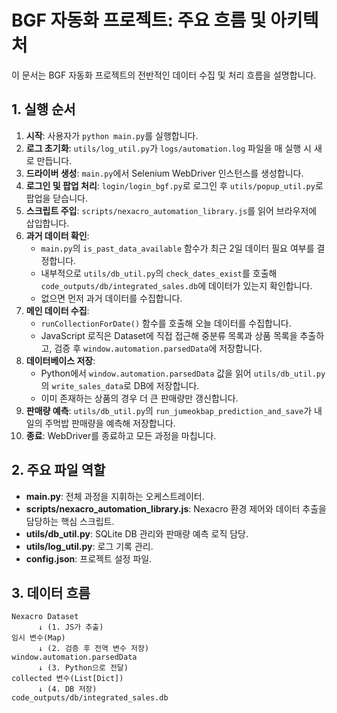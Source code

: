 # BGF 자동화 프로젝트: 주요 흐름 및 아키텍처

이 문서는 BGF 자동화 프로젝트의 전반적인 데이터 수집 및 처리 흐름을 설명합니다.

## 1. 실행 순서

1. **시작**: 사용자가 `python main.py`를 실행합니다.
2. **로그 초기화**: `utils/log_util.py`가 `logs/automation.log` 파일을 매 실행 시 새로 만듭니다.
3. **드라이버 생성**: `main.py`에서 Selenium WebDriver 인스턴스를 생성합니다.
4. **로그인 및 팝업 처리**: `login/login_bgf.py`로 로그인 후 `utils/popup_util.py`로 팝업을 닫습니다.
5. **스크립트 주입**: `scripts/nexacro_automation_library.js`를 읽어 브라우저에 삽입합니다.
6. **과거 데이터 확인**:
   - `main.py`의 `is_past_data_available` 함수가 최근 2일 데이터 필요 여부를 결정합니다.
   - 내부적으로 `utils/db_util.py`의 `check_dates_exist`를 호출해 `code_outputs/db/integrated_sales.db`에 데이터가 있는지 확인합니다.
   - 없으면 먼저 과거 데이터를 수집합니다.
7. **메인 데이터 수집**:
   - `runCollectionForDate()` 함수를 호출해 오늘 데이터를 수집합니다.
   - JavaScript 로직은 Dataset에 직접 접근해 중분류 목록과 상품 목록을 추출하고, 검증 후 `window.automation.parsedData`에 저장합니다.
8. **데이터베이스 저장**:
   - Python에서 `window.automation.parsedData` 값을 읽어 `utils/db_util.py`의 `write_sales_data`로 DB에 저장합니다.
   - 이미 존재하는 상품의 경우 더 큰 판매량만 갱신합니다.
9. **판매량 예측**: `utils/db_util.py`의 `run_jumeokbap_prediction_and_save`가 내일의 주먹밥 판매량을 예측해 저장합니다.
10. **종료**: WebDriver를 종료하고 모든 과정을 마칩니다.

## 2. 주요 파일 역할

- **main.py**: 전체 과정을 지휘하는 오케스트레이터.
- **scripts/nexacro_automation_library.js**: Nexacro 환경 제어와 데이터 추출을 담당하는 핵심 스크립트.
- **utils/db_util.py**: SQLite DB 관리와 판매량 예측 로직 담당.
- **utils/log_util.py**: 로그 기록 관리.
- **config.json**: 프로젝트 설정 파일.

## 3. 데이터 흐름

```
Nexacro Dataset
      ↓ (1. JS가 추출)
임시 변수(Map)
      ↓ (2. 검증 후 전역 변수 저장)
window.automation.parsedData
      ↓ (3. Python으로 전달)
collected 변수(List[Dict])
      ↓ (4. DB 저장)
code_outputs/db/integrated_sales.db
```
